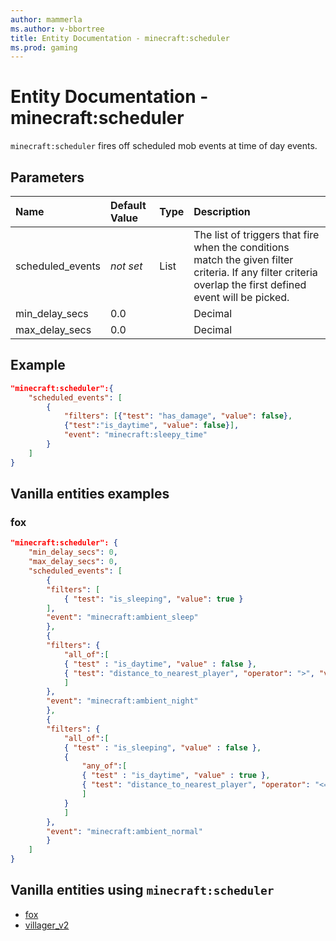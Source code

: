 ```yaml
---
author: mammerla
ms.author: v-bbortree
title: Entity Documentation - minecraft:scheduler
ms.prod: gaming
---
```


# Entity Documentation - minecraft:scheduler

`minecraft:scheduler` fires off scheduled mob events at time of day events.

## Parameters

|Name |Default Value  |Type  |Description  |
|:----------|:----------|:----------|:----------|
| scheduled_events| *not set*| List| The list of triggers that fire when the conditions match the given filter criteria. If any filter criteria overlap the first defined event will be picked. |
|min_delay_secs|0.0||Decimal| The minimum the scheduler will be delayed.|
|max_delay_secs|0.0||Decimal| The maximum the scheduler will be delayed.|


## Example

```json
"minecraft:scheduler":{
    "scheduled_events": [
        {
            "filters": [{"test": "has_damage", "value": false},
            {"test":"is_daytime", "value": false}],
            "event": "minecraft:sleepy_time"
        }
    ]
}
```

## Vanilla entities examples

### fox

```json
"minecraft:scheduler": {
    "min_delay_secs": 0,
    "max_delay_secs": 0,
    "scheduled_events": [
        {
        "filters": [
            { "test": "is_sleeping", "value": true }
        ],
        "event": "minecraft:ambient_sleep"
        },
        {
        "filters": {
            "all_of":[
            { "test" : "is_daytime", "value" : false },
            { "test": "distance_to_nearest_player", "operator": ">", "value": 16 }
            ]
        },
        "event": "minecraft:ambient_night"
        },
        {
        "filters": {
            "all_of":[
            { "test" : "is_sleeping", "value" : false },
            {
                "any_of":[
                { "test" : "is_daytime", "value" : true },
                { "test": "distance_to_nearest_player", "operator": "<=", "value": 16 }
                ]
            }
            ]
        },
        "event": "minecraft:ambient_normal"
        }
    ]
}
```

## Vanilla entities using `minecraft:scheduler`

- [fox](../../../../Source/VanillaBehaviorPack_Snippets/entities/fox.md)
- [villager_v2](../../../../Source/VanillaBehaviorPack_Snippets/entities/villager_v2.md)